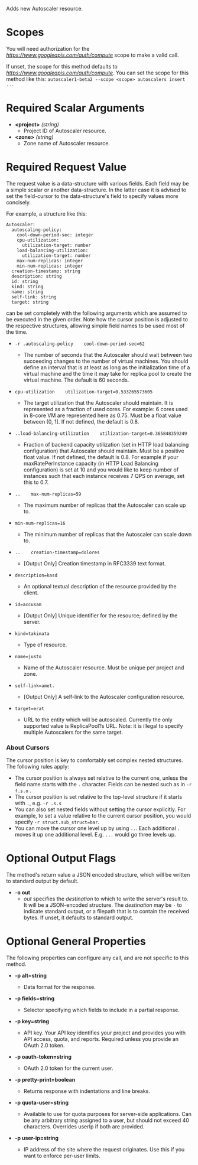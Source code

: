 Adds new Autoscaler resource.
# Scopes

You will need authorization for the *https://www.googleapis.com/auth/compute* scope to make a valid call.

If unset, the scope for this method defaults to *https://www.googleapis.com/auth/compute*.
You can set the scope for this method like this: `autoscaler1-beta2 --scope <scope> autoscalers insert ...`
# Required Scalar Arguments
* **&lt;project&gt;** *(string)*
    - Project ID of Autoscaler resource.
* **&lt;zone&gt;** *(string)*
    - Zone name of Autoscaler resource.
# Required Request Value

The request value is a data-structure with various fields. Each field may be a simple scalar or another data-structure.
In the latter case it is advised to set the field-cursor to the data-structure's field to specify values more concisely.

For example, a structure like this:
```
Autoscaler:
  autoscaling-policy:
    cool-down-period-sec: integer
    cpu-utilization:
      utilization-target: number
    load-balancing-utilization:
      utilization-target: number
    max-num-replicas: integer
    min-num-replicas: integer
  creation-timestamp: string
  description: string
  id: string
  kind: string
  name: string
  self-link: string
  target: string

```

can be set completely with the following arguments which are assumed to be executed in the given order. Note how the cursor position is adjusted to the respective structures, allowing simple field names to be used most of the time.

* `-r .autoscaling-policy    cool-down-period-sec=62`
    - The number of seconds that the Autoscaler should wait between two succeeding changes to the number of virtual machines. You should define an interval that is at least as long as the initialization time of a virtual machine and the time it may take for replica pool to create the virtual machine. The default is 60 seconds.
* `cpu-utilization    utilization-target=0.533265573605`
    - The target utilization that the Autoscaler should maintain. It is represented as a fraction of used cores. For example: 6 cores used in 8-core VM are represented here as 0.75. Must be a float value between (0, 1]. If not defined, the default is 0.8.

* `..load-balancing-utilization    utilization-target=0.365848359249`
    - Fraction of backend capacity utilization (set in HTTP load balancing configuration) that Autoscaler should maintain. Must be a positive float value. If not defined, the default is 0.8. For example if your maxRatePerInstance capacity (in HTTP Load Balancing configuration) is set at 10 and you would like to keep number of instances such that each instance receives 7 QPS on average, set this to 0.7.

* `..    max-num-replicas=59`
    - The maximum number of replicas that the Autoscaler can scale up to.
* `min-num-replicas=16`
    - The minimum number of replicas that the Autoscaler can scale down to.

* `..    creation-timestamp=dolores`
    - [Output Only] Creation timestamp in RFC3339 text format.
* `description=kasd`
    - An optional textual description of the resource provided by the client.
* `id=accusam`
    - [Output Only] Unique identifier for the resource; defined by the server.
* `kind=takimata`
    - Type of resource.
* `name=justo`
    - Name of the Autoscaler resource. Must be unique per project and zone.
* `self-link=amet.`
    - [Output Only] A self-link to the Autoscaler configuration resource.
* `target=erat`
    - URL to the entity which will be autoscaled. Currently the only supported value is ReplicaPool?s URL. Note: it is illegal to specify multiple Autoscalers for the same target.


### About Cursors

The cursor position is key to comfortably set complex nested structures. The following rules apply:

* The cursor position is always set relative to the current one, unless the field name starts with the `.` character. Fields can be nested such as in `-r f.s.o` .
* The cursor position is set relative to the top-level structure if it starts with `.`, e.g. `-r .s.s`
* You can also set nested fields without setting the cursor explicitly. For example, to set a value relative to the current cursor position, you would specify `-r struct.sub_struct=bar`.
* You can move the cursor one level up by using `..`. Each additional `.` moves it up one additional level. E.g. `...` would go three levels up.


# Optional Output Flags

The method's return value a JSON encoded structure, which will be written to standard output by default.

* **-o out**
    - *out* specifies the *destination* to which to write the server's result to.
      It will be a JSON-encoded structure.
      The *destination* may be `-` to indicate standard output, or a filepath that is to contain the received bytes.
      If unset, it defaults to standard output.
# Optional General Properties

The following properties can configure any call, and are not specific to this method.

* **-p alt=string**
    - Data format for the response.

* **-p fields=string**
    - Selector specifying which fields to include in a partial response.

* **-p key=string**
    - API key. Your API key identifies your project and provides you with API access, quota, and reports. Required unless you provide an OAuth 2.0 token.

* **-p oauth-token=string**
    - OAuth 2.0 token for the current user.

* **-p pretty-print=boolean**
    - Returns response with indentations and line breaks.

* **-p quota-user=string**
    - Available to use for quota purposes for server-side applications. Can be any arbitrary string assigned to a user, but should not exceed 40 characters. Overrides userIp if both are provided.

* **-p user-ip=string**
    - IP address of the site where the request originates. Use this if you want to enforce per-user limits.
